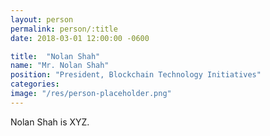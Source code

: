 ```yaml
---
layout: person
permalink: person/:title
date: 2018-03-01 12:00:00 -0600

title:  "Nolan Shah"
name: "Mr. Nolan Shah"
position: "President, Blockchain Technology Initiatives"
categories: 
image: "/res/person-placeholder.png"
---
```


Nolan Shah is XYZ.
